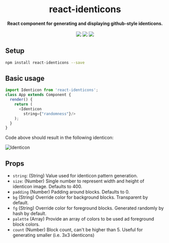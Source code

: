 <h1 align="center">react-identicons</h1>
<div align="center">
  <strong>React component for generating and displaying github-style identicons.</strong>
</div>
</br>
<div align="center">  
  <img src="https://img.shields.io/bundlephobia/min/react-identicons.svg"/>
  <img src="https://img.shields.io/npm/v/react-identicons.svg"/>
  <img src="https://img.shields.io/npm/l/react-identicons.svg"/>
</div>


## Setup

```bash
npm install react-identicons --save
```
## Basic usage

```javascript
import Identicon from 'react-identicons';
class App extends Component {
  render() {
    return (
      <Identicon
        string={"randomness"}/>
    );
  }
}
```
Code above should result in the following identicon:  

![Identicon](https://github.com/tuhnik/react-identicons/blob/master/img/identicon.png?raw=true)

## Props

* `string`: (String) Value used for identicon pattern generation.
* `size`: (Number) Single number to represent width and height of identicon image. Defaults to 400.
* `padding` (Number) Padding around blocks. Defaults to 0.
* `bg` (String) Override color for background blocks. Transparent by default.
* `fg` (String) Override color for foreground blocks. Generated randomly by hash by default.
* `palette` (Array) Provide an array of colors to be used ad foreground block colors.
* `count` (Number) Block count, can't be higher than 5. Useful for generating smaller (i.e. 3x3 identicons)
